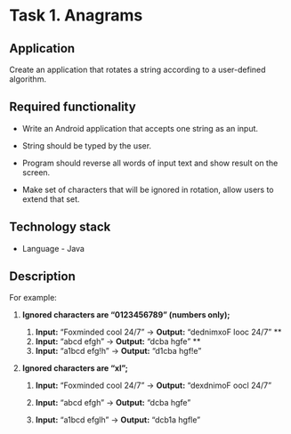 # Task 1. Anagrams


## Application
Create an application that rotates a string according to a user-defined algorithm.

## Required functionality
+ Write an Android application that accepts one string as an input.

+ String should be typed by the user.

+ Program should reverse all words of input text and show result on the screen.

+ Make set of characters that will be ignored in rotation, allow users to extend that set.


## Technology stack
+ Language - Java

## Description
For example:

1. **Ignored characters are “0123456789” (numbers only);**

    1. **Input:** “Foxminded cool 24/7” -> **Output:** “dednimxoF looc 24/7”
**
    1. **Input:** “abcd efgh” -> **Output:** “dcba hgfe”
**
    1. **Input:** “a1bcd efg!h” -> **Output:** “d1cba hgf!e”


1. **Ignored characters are “xl”;**

    1. **Input:** “Foxminded cool 24/7” -> **Output:** “dexdnimoF oocl 24/7”

    1. **Input:** “abcd efgh” -> **Output:** “dcba hgfe”

    1. **Input:** “a1bcd efglh” -> **Output:** “dcb1a hgfle”


